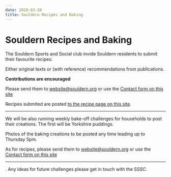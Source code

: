 ```yaml
---
date: 2020-03-28
title: Souldern Recipes and Baking
---
```


# Souldern Recipes and Baking


The Souldern Sports and Social club invide Souldern residents to
submit their favourite  recipes.

Either original texts or (with
reference) recommendations from publications.

**Contributions are encouraged**

Please send them to
  [website@souldern.org](mailto::webstite@souldern.org)
  or use the
  [Contact form on this site](/home/contact-website)

Recipes submited are posted [to the recipe page on this site](/home/recipes).

---

We will be also running weekly bake-off challenges for households to post their creations. The first will be Yorkshire puddings.

Photos of the baking creations to be posted any time leading up to Thursday 5pm.

As for recipes, please send them to
  [website@souldern.org](mailto::webstite@souldern.org)
  or use the
  [Contact form on this site](/home/contact-website)


---
.
Any ideas for future challenges please get in touch with the SSSC.

